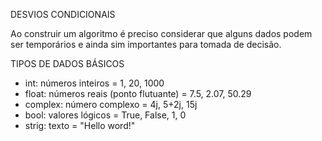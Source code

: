 DESVIOS CONDICIONAIS

Ao construir um algoritmo é preciso considerar que alguns dados podem ser temporários e ainda sim importantes para tomada de decisão. 


TIPOS DE DADOS BÁSICOS

- int: números inteiros = 1, 20, 1000
- float: números reais (ponto flutuante) = 7.5, 2.07, 50.29
- complex: número complexo = 4j, 5+2j, 15j
- bool: valores lógicos = True, False, 1, 0
- strig: texto = "Hello word!"
